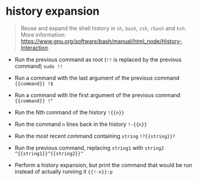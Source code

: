 # history expansion
> Reuse and expand the shell history in `sh`, `bash`, `zsh`, `rbash` and `ksh`.
> More information: <https://www.gnu.org/software/bash/manual/html_node/History-Interaction>.

- Run the previous command as root (`!!` is replaced by the previous command)
`sudo !!`

- Run a command with the last argument of the previous command
`{{command}} !$`

- Run a command with the first argument of the previous command
`{{command}} !^`

- Run the Nth command of the history
`!{{n}}`

- Run the command `n` lines back in the history
`!-{{n}}`

- Run the most recent command containing `string`
`!?{{string}}?`

- Run the previous command, replacing `string1` with `string2`
`^{{string1}}^{{string2}}^`

- Perform a history expansion, but print the command that would be run instead of actually running it
`{{!-n}}:p`
